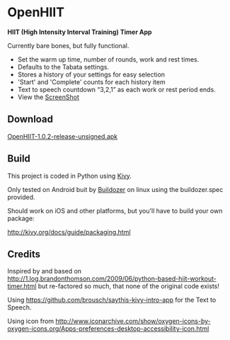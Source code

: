 OpenHIIT
========

**HIIT (High Intensity Interval Training) Timer App**

Currently bare bones, but fully functional.

* Set the warm up time, number of rounds, work and rest times.
* Defaults to the Tabata settings.
* Stores a history of your settings for easy selection
* 'Start' and 'Complete' counts for each history item
* Text to speech countdown “3,2,1” as each work or rest period ends.
* View the [ScreenShot](https://github.com/bobemoe/OpenHiit/blob/master/screenshot.png)

Download
--------
[OpenHIIT-1.0.2-release-unsigned.apk](https://github.com/bobemoe/OpenHiit/blob/master/bin/OpenHIIT-1.0.2-release-unsigned.apk?raw=true)

Build
-----

This project is coded in Python using [Kivy](http://kivy.org).

Only tested on Android buit by [Buildozer](https://buildozer.io/) on linux using the buildozer.spec provided. 

Should work on iOS and other platforms, but you'll have to build your own package:

http://kivy.org/docs/guide/packaging.html

Credits
-------

Inspired by and based on http://1.log.brandonthomson.com/2009/06/python-based-hiit-workout-timer.html but re-factored so much, that none of the original code exists!

Using https://github.com/brousch/saythis-kivy-intro-app for the Text to Speech.

Using icon from http://www.iconarchive.com/show/oxygen-icons-by-oxygen-icons.org/Apps-preferences-desktop-accessibility-icon.html
